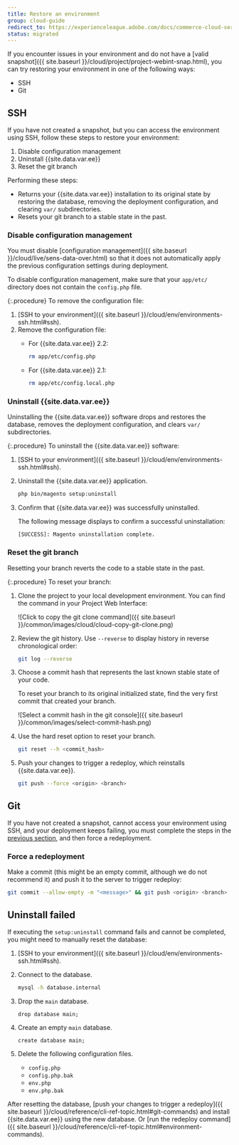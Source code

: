 ```yaml
---
title: Restore an environment
group: cloud-guide
redirect_to: https://experienceleague.adobe.com/docs/commerce-cloud-service/user-guide/develop/restore-environment.html
status: migrated
---
```


If you encounter issues in your environment and do not have a [valid snapshot]({{ site.baseurl }}/cloud/project/project-webint-snap.html), you can try restoring your environment in one of the following ways:

-  SSH
-  Git

## SSH

If you have not created a snapshot, but you can access the environment using SSH, follow these steps to restore your environment:

1. Disable configuration management
1. Uninstall {{site.data.var.ee}}
1. Reset the git branch

Performing these steps:

-  Returns your {{site.data.var.ee}} installation to its original state by restoring the database, removing the deployment configuration, and clearing `var/` subdirectories.
-  Resets your git branch to a stable state in the past.

### Disable configuration management

You must disable [configuration management]({{ site.baseurl }}/cloud/live/sens-data-over.html) so that it does not automatically apply the previous configuration settings during deployment.

To disable configuration management, make sure that your `app/etc/` directory does not contain the `config.php` file.

{:.procedure}
To remove the configuration file:

1. [SSH to your environment]({{ site.baseurl }}/cloud/env/environments-ssh.html#ssh).
1. Remove the configuration file:
   -  For {{site.data.var.ee}} 2.2:

      ```bash
      rm app/etc/config.php
      ```

   -  For {{site.data.var.ee}} 2.1:

      ```bash
      rm app/etc/config.local.php
      ```

### Uninstall {{site.data.var.ee}}

Uninstalling the {{site.data.var.ee}} software drops and restores the database, removes the deployment configuration, and clears `var/` subdirectories.

{:.procedure}
To uninstall the {{site.data.var.ee}} software:

1. [SSH to your environment]({{ site.baseurl }}/cloud/env/environments-ssh.html#ssh).
1. Uninstall the {{site.data.var.ee}} application.

   ```bash
   php bin/magento setup:uninstall
   ```

1. Confirm that {{site.data.var.ee}} was successfully uninstalled.

   The following message displays to confirm a successful uninstallation:

   ```terminal
   [SUCCESS]: Magento uninstallation complete.
   ```

### Reset the git branch

Resetting your branch reverts the code to a stable state in the past.

{:.procedure}
To reset your branch:

1. Clone the project to your local development environment. You can find the command in your Project Web Interface:

   ![Click to copy the git clone command]({{ site.baseurl }}/common/images/cloud/cloud-copy-git-clone.png)

1. Review the git history. Use `--reverse` to display history in reverse chronological order:

   ```bash
   git log --reverse
   ```

1. Choose a commit hash that represents the last known stable state of your code.

   To reset your branch to its original initialized state, find the very first commit that created your branch.

   ![Select a commit hash in the git console]({{ site.baseurl }}/common/images/select-commit-hash.png)

1. Use the hard reset option to reset your branch.

   ```bash
   git reset --h <commit_hash>
   ```

1. Push your changes to trigger a redeploy, which reinstalls {{site.data.var.ee}}.

   ```bash
   git push --force <origin> <branch>
   ```

## Git

If you have not created a snapshot, cannot access your environment using SSH, and your deployment keeps failing, you must complete the steps in the [previous section](#ssh), and then force a redeployment.

### Force a redeployment

Make a commit (this might be an empty commit, although we do not recommend it) and push it to the server to trigger redeploy:

```bash
git commit --allow-empty -m "<message>" && git push <origin> <branch>
```

## Uninstall failed

If executing the `setup:uninstall` command fails and cannot be completed, you might need to manually reset the database:

1. [SSH to your environment]({{ site.baseurl }}/cloud/env/environments-ssh.html#ssh).
1. Connect to the database.

   ```bash
   mysql -h database.internal
   ```

1. Drop the `main` database.

   ```shell
   drop database main;
   ```

1. Create an empty `main` database.

   ```shell
   create database main;
   ```

1. Delete the following configuration files.

   -  `config.php`
   -  `config.php.bak`
   -  `env.php`
   -  `env.php.bak`

After resetting the database, [push your changes to trigger a redeploy]({{ site.baseurl }}/cloud/reference/cli-ref-topic.html#git-commands) and install {{site.data.var.ee}} using the new database. Or [run the redeploy command]({{ site.baseurl }}/cloud/reference/cli-ref-topic.html#environment-commands).
